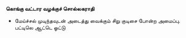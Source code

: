 **கொங்கு வட்டார வழக்குச் சொல்லகராதி**
- மேய்ச்சல் முடிந்தவுடன் அடைத்து வைக்கும் சிறு குடிசை போன்ற அமைப்பு. பட்டிலெ ஆட்டெ ஓட்டு

